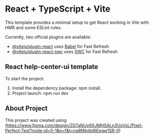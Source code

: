 # React + TypeScript + Vite

This template provides a minimal setup to get React working in Vite with HMR and some ESLint rules.

Currently, two official plugins are available:

-   [@vitejs/plugin-react](https://github.com/vitejs/vite-plugin-react/blob/main/packages/plugin-react/README.md) uses [Babel](https://babeljs.io/) for Fast Refresh
-   [@vitejs/plugin-react-swc](https://github.com/vitejs/vite-plugin-react-swc) uses [SWC](https://swc.rs/) for Fast Refresh

## React help-center-ui template

To start the project:

1. Install the dependency package: npm install.
2. Project launch: npm run dev

## About Project

This project was created using (https://www.figma.com/design/ZG7aNUv6XJMHSALn3UoVsL/Pixel-Perfect-Test?node-id=0-1&p=f&t=na8MbdpI6Eegw1SR-0)
